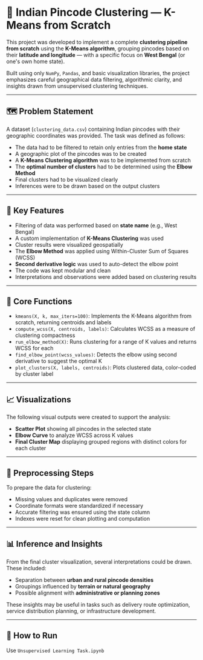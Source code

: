 # 📍 Indian Pincode Clustering — K-Means from Scratch

This project was developed to implement a complete **clustering pipeline from scratch** using the **K-Means algorithm**, grouping pincodes based on their **latitude and longitude** — with a specific focus on **West Bengal** (or one's own home state).

Built using only `NumPy`, `Pandas`, and basic visualization libraries, the project emphasizes careful geographical data filtering, algorithmic clarity, and insights drawn from unsupervised clustering techniques.

---

## 🗺️ Problem Statement

A dataset (`clustering_data.csv`) containing Indian pincodes with their geographic coordinates was provided. The task was defined as follows:

- The data had to be filtered to retain only entries from the **home state**
- A geographic plot of the pincodes was to be created
- A **K-Means Clustering algorithm** was to be implemented from scratch
- The **optimal number of clusters** had to be determined using the **Elbow Method**
- Final clusters had to be visualized clearly
- Inferences were to be drawn based on the output clusters

---

## 🧠 Key Features

- Filtering of data was performed based on **state name** (e.g., West Bengal)
- A custom implementation of **K-Means Clustering** was used
- Cluster results were visualized geospatially
- The **Elbow Method** was applied using Within-Cluster Sum of Squares (WCSS)
- **Second derivative logic** was used to auto-detect the elbow point
- The code was kept modular and clean
- Interpretations and observations were added based on clustering results

---

## 🔧 Core Functions

- `kmeans(X, k, max_iters=100)`: Implements the K-Means algorithm from scratch, returning centroids and labels
- `compute_wcss(X, centroids, labels)`: Calculates WCSS as a measure of clustering compactness
- `run_elbow_method(X)`: Runs clustering for a range of K values and returns WCSS for each
- `find_elbow_point(wcss_values)`: Detects the elbow using second derivative to suggest the optimal K
- `plot_clusters(X, labels, centroids)`: Plots clustered data, color-coded by cluster label

---

## 📈 Visualizations

The following visual outputs were created to support the analysis:

- **Scatter Plot** showing all pincodes in the selected state
- **Elbow Curve** to analyze WCSS across K values
- **Final Cluster Map** displaying grouped regions with distinct colors for each cluster

---

## 🧹 Preprocessing Steps

To prepare the data for clustering:

- Missing values and duplicates were removed
- Coordinate formats were standardized if necessary
- Accurate filtering was ensured using the state column
- Indexes were reset for clean plotting and computation

---

## 📊 Inference and Insights

From the final cluster visualization, several interpretations could be drawn. These included:

- Separation between **urban and rural pincode densities**
- Groupings influenced by **terrain or natural geography**
- Possible alignment with **administrative or planning zones**

These insights may be useful in tasks such as delivery route optimization, service distribution planning, or infrastructure development.

---

## 🚀 How to Run

Use `Unsupervised Learning Task.ipynb`